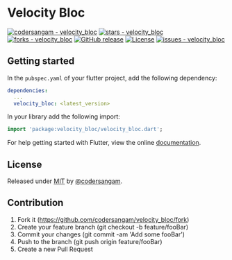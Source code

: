 # Velocity Bloc
[![codersangam - velocity_bloc](https://img.shields.io/static/v1?label=codersangam&message=velocity_bloc&color=purple&logo=github)](https://github.com/codersangam/velocity_bloc "Go to GitHub repo")
[![stars - velocity_bloc](https://img.shields.io/github/stars/codersangam/velocity_bloc?style=social)](https://github.com/codersangam/velocity_bloc)
[![forks - velocity_bloc](https://img.shields.io/github/forks/codersangam/velocity_bloc?style=social)](https://github.com/codersangam/velocity_bloc)
[![GitHub release](https://img.shields.io/github/release/codersangam/velocity_bloc?include_prereleases=&sort=semver&color=purple)](https://github.com/codersangam/velocity_bloc/releases/)
[![License](https://img.shields.io/badge/License-MIT-purple)](#license)
[![issues - velocity_bloc](https://img.shields.io/github/issues/codersangam/velocity_bloc)](https://github.com/codersangam/velocity_bloc/issues)

## Getting started

In the `pubspec.yaml` of your flutter project, add the following dependency:

```yaml
dependencies:
  ...
  velocity_bloc: <latest_version>
```

In your library add the following import:

```dart
import 'package:velocity_bloc/velocity_bloc.dart';
```

For help getting started with Flutter, view the online [documentation](https://velocitybloc.dev/docs/install).


## License

Released under [MIT](/LICENSE) by [@codersangam](https://github.com/codersangam).

## Contribution

1. Fork it (https://github.com/codersangam/velocity_bloc/fork)
2. Create your feature branch (git checkout -b feature/fooBar)
3. Commit your changes (git commit -am 'Add some fooBar')
4. Push to the branch (git push origin feature/fooBar)
5. Create a new Pull Request


